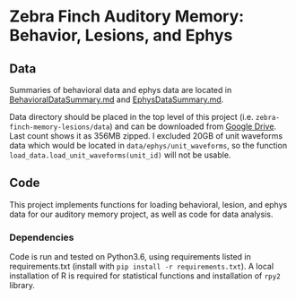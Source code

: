 # Zebra Finch Auditory Memory: Behavior, Lesions, and Ephys

## Data

Summaries of behavioral data and ephys data are located in [BehavioralDataSummary.md](BehavioralDataSummary.md) and [EphysDataSummary.md]( EphysDataSummary.md).

Data directory should be placed in the top level of this project (i.e. `zebra-finch-memory-lesions/data`) and can be downloaded from [Google Drive](https://drive.google.com/drive/folders/1M76aCU6dXOHVGbm1duyboV_wILjh0Ovq?usp=sharing). Last count shows it as 356MB zipped. I excluded 20GB of unit waveforms data which would be located in `data/ephys/unit_waveforms`, so the function `load_data.load_unit_waveforms(unit_id)` will not be usable.

## Code

This project implements functions for loading behavioral, lesion, and ephys data for our auditory memory project, as well as code for data analysis.

### Dependencies

Code is run and tested on Python3.6, using requirements listed in requirements.txt (install with `pip install -r requirements.txt`). A local installation of R is required for statistical functions and installation of `rpy2` library.
